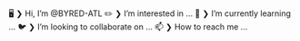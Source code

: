 🖥️ ❯ Hi, I’m @BYRED-ATL
✏️ ❯ I’m interested in ...
🌱 ❯ I’m currently learning ...
🐦 ❯ I’m looking to collaborate on ...
📫 ❯ How to reach me ...

